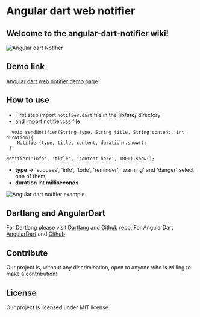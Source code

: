 # Angular dart web notifier 
## Welcome to the angular-dart-notifier wiki!

![Angular dart Notifier](https://woorklab.com/images/notifier.png)

## Demo link

[Angular dart web notifier demo page](https://augustpi.github.io/angular-dart-notifier/)


## How to use

* First step import `notifier.dart` file in the **lib/src/** directory
* and import notifier.css file 


```
  void sendNotifier(String type, String title, String content, int duration){
    Notifier(type, title, content, duration).show();
 }
```


```
Notifier('info', 'title', 'content here', 1000).show();
```

* **type** -> 'success', 'info', 'todo', 'reminder', 'warning' and 'danger' select one of them, 
* **duration** int **milliseconds**

![Angular dart notifier example](https://woorklab.com/images/notifier2.png)

## Dartlang and AngularDart

For Dartlang please visit [Dartlang](https://www.dartlang.org) and [Github repo](https://github.com/dart-lang),
For AngularDart [AngularDart](http://angulardart.org) and [Github](https://github.com/dart-lang/angular)

## Contribute
Our project is, without any discrimination, open to anyone who is willing to make a contribution!

## License
Our project is licensed under MIT license.
